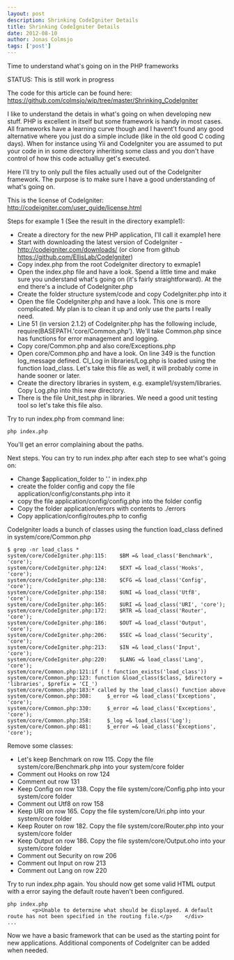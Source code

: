 ```yaml
---
layout: post
description: Shrinking CodeIgniter Details
title: Shrinking CodeIgniter Details
date: 2012-08-10
author: Jonas Colmsjo
tags: ['post']
---
```


Time to understand what's going on in the PHP frameworks





STATUS: This is still work in progress

The code for this article can be found here: https://github.com/colmsjo/wip/tree/master/Shrinking_CodeIgniter

I like to understand the detais in what's going on when developing new stuff. PHP is excellent in itself but some framework is handy in most cases. All frameworks have a learning curve though and I havent't found any good alternative where you just do a simple include (like in the old good C coding days). When for instance using Yii and CodeIgniter you are assumed to put your code in in some directory inheriting some class and you don't have control of how this code actualluy get's executed.

Here I'll try to only pull the files actually used out of the CodeIgniter framework. The purpose is to make sure I have a good understanding of what's going on.

This is the license of CodeIgniter: http://codeigniter.com/user_guide/license.html

Steps for example 1 (See the result in the directory example1):
* Create a directory for the new PHP application, I'll call it example1 here
* Start with downloading the latest version of CodeIgniter - http://codeigniter.com/downloads/ (or clone from github https://github.com/EllisLab/CodeIgniter)
* Copy index.php from the root CodeIgniter directory to exmaple1
* Open the index.php file and have a look. Spend a little time and make sure you understand what's going on (it's fairly straightforward). At the end there's a include of CodeIgniter.php
* Create the folder structure system/code and copy CodeIgniter.php into it
* Open the file CodeIgniter.php and have a look. This one is more complicated. My plan is to clean it up and only use the parts I really need.
* Line 51 (in version 2.1.2) of CodeIgniter.php has the following include, require(BASEPATH.'core/Common.php'). We'll take Common.php since has functions for error management and logging. 
* Copy core/Common.php and also core/Exceptions.php
* Open core/Common.php and have a look. On line 349 is the function log_message defined. CI_Log in libraries/Log.php is loaded using the function load_class. Let's take this file as well, it will probably come in hande sooner or later.
* Create the directory libraries in system, e.g. example1/system/libraries. Copy Log.php into this new directory.
* There is the file Unit_test.php in libraries. We need a good unit testing tool so let's take this file also.

Try to run index.php from command line:
```
php index.php
```

You'll get an error complaining about the paths.

Next steps. You can try to run index.php after each step to see what's going on:

 * Change $application_folder to '.' in index.php 
 * create the folder config and copy the file application/config/constants.php into it
 * copy the file application/config/config.php into the folder config
 * Copy the folder application/errors with contents to ./errors
 * Copy application/config/routes.php to config

CodeIgniter loads a bunch of classes using the function load_class defined in system/core/Common.php

```
$ grep -nr load_class *
system/core/CodeIgniter.php:115:	$BM =& load_class('Benchmark', 'core');
system/core/CodeIgniter.php:124:	$EXT =& load_class('Hooks', 'core');
system/core/CodeIgniter.php:138:	$CFG =& load_class('Config', 'core');
system/core/CodeIgniter.php:158:	$UNI =& load_class('Utf8', 'core');
system/core/CodeIgniter.php:165:	$URI =& load_class('URI', 'core');
system/core/CodeIgniter.php:172:	$RTR =& load_class('Router', 'core');
system/core/CodeIgniter.php:186:	$OUT =& load_class('Output', 'core');
system/core/CodeIgniter.php:206:	$SEC =& load_class('Security', 'core');
system/core/CodeIgniter.php:213:	$IN	=& load_class('Input', 'core');
system/core/CodeIgniter.php:220:	$LANG =& load_class('Lang', 'core');
system/core/Common.php:121:if ( ! function_exists('load_class'))
system/core/Common.php:123:	function &load_class($class, $directory = 'libraries', $prefix = 'CI_')
system/core/Common.php:183:* called by the load_class() function above
system/core/Common.php:308:		$_error =& load_class('Exceptions', 'core');
system/core/Common.php:330:		$_error =& load_class('Exceptions', 'core');
system/core/Common.php:358:		$_log =& load_class('Log');
system/core/Common.php:481:		$_error =& load_class('Exceptions', 'core');
```

Remove some classes:

 * Let's keep Benchmark on row 115. Copy the file system/core/Benchmark.php into your system/core folder
 * Comment out Hooks on row 124
 * Comment out row 131
 * Keep Config on row 138. Copy the file system/core/Config.php into your system/core folder
 * Comment out Utf8 on row 158
 * Keep URI on row 165. Copy the file system/core/Uri.php into your system/core folder
 * Keep Router on row 182. Copy the file system/core/Router.php into your system/core folder
 * Keep Output on row 186. Copy the file system/core/Output.oho into your system/core folder
 * Comment out Security on row 206
 * Comment out Input on row 213
 * Comment out Lang on row 220


Try to run index.php again. You should now get some valid HTML output with a error saying the default route haven't been configured.
```
php index.php
		<p>Unable to determine what should be displayed. A default route has not been specified in the routing file.</p>	</div>
...
```

Now we have a basic framework that can be used as the starting point for new applications. Additional components of CodeIgniter can be added when needed.




